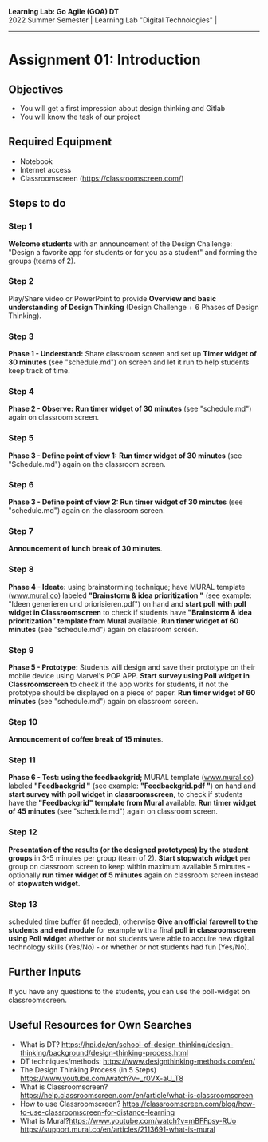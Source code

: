 <!--- Learning Lab: "Digital Technologies" DT
Author: Mert Ünal 		Date: 2022

-->



**Learning Lab: Go Agile (GOA) DT**   
2022 Summer Semester | Learning Lab "Digital Technologies" |  

***
# Assignment 01: Introduction

## Objectives
- You will get a first impression about design thinking and Gitlab
- You will know the task of our project

## Required Equipment
- Notebook
- Internet access
- Classroomscreen (https://classroomscreen.com/)

## Steps to do


### Step 1
**Welcome students** with an announcement of the Design Challenge: "Design a favorite app for students or for you as a student" and forming the groups (teams of 2). 

### Step 2
Play/Share video or PowerPoint to provide **Overview and basic understanding of Design Thinking** (Design Challenge + 6 Phases of Design Thinking). 

### Step 3
**Phase 1 - Understand:** Share classroom screen and set up **Timer widget of 30 minutes** (see "schedule.md") on screen and let it run to help students keep track of time.

### Step 4
**Phase 2 - Observe:** **Run timer widget of 30 minutes** (see "schedule.md") again on classroom screen.

### Step 5
**Phase 3 - Define point of view 1:** **Run timer widget of 30 minutes** (see "Schedule.md") again on the classroom screen.

### Step 6
**Phase 3 - Define point of view 2: Run timer widget of 30 minutes** (see "schedule.md") again on the classroom screen.

### Step 7
**Announcement of lunch break of 30 minutes**.

### Step 8
**Phase 4 - Ideate:** using brainstorming technique; have MURAL template (www.mural.co) labeled **"Brainstorm & idea prioritization "** (see example: "Ideen generieren und priorisieren.pdf") on hand and **start poll with poll widget in Classroomscreen** to check if students have **"Brainstorm & idea prioritization" template from Mural** available. **Run timer widget of 60 minutes** (see "schedule.md") again on classroom screen.

### Step 9
**Phase 5 - Prototype:** Students will design and save their prototype on their mobile device using Marvel's POP APP. **Start survey using Poll widget in Classroomscreen** to check if the app works for students, if not the prototype should be displayed on a piece of paper. **Run timer widget of 60 minutes** (see "schedule.md") again on classroom screen.

### Step 10
**Announcement of coffee break of 15 minutes**.

### Step 11
**Phase 6 - Test:** **using the feedbackgrid;** MURAL template (www.mural.co) labeled **"Feedbackgrid "** (see example: **"Feedbackgrid.pdf "**) on hand and **start survey with poll widget in classroomscreen,** to check if students have the **"Feedbackgrid" template from Mural** available. **Run timer widget of 45 minutes** (see "schedule.md") again on classroom screen.

### Step 12
**Presentation of the results (or the designed prototypes) by the student groups** in 3-5 minutes per group (team of 2). **Start stopwatch widget** per group on classroom screen to keep within maximum available 5 minutes - optionally **run timer widget of 5 minutes** again on classroom screen instead of **stopwatch widget**.

### Step 13
scheduled time buffer (if needed), otherwise **Give an official farewell to the students and end module** for example with a final **poll in classroomscreen using Poll widget** whether or not students were able to acquire new digital technology skills (Yes/No) - or whether or not students had fun (Yes/No).



## Further Inputs

If you have any questions to the students, you can use the poll-widget on classroomscreen.


## Useful Resources for Own Searches

- What is DT? <https://hpi.de/en/school-of-design-thinking/design-thinking/background/design-thinking-process.html>
- DT techniques/methods: <https://www.designthinking-methods.com/en/>
- The Design Thinking Process (in 5 Steps) <https://www.youtube.com/watch?v=_r0VX-aU_T8>
- What is Classroomscreen? <https://help.classroomscreen.com/en/article/what-is-classroomscreen>
- How to use Classroomscreen? <https://classroomscreen.com/blog/how-to-use-classroomscreen-for-distance-learning>
- What is Mural?<https://www.youtube.com/watch?v=mBFFpsy-RUo>  <https://support.mural.co/en/articles/2113691-what-is-mural> 


